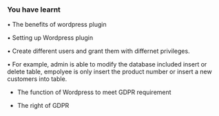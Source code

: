 ### You have learnt 

• The benefits of wordpress plugin

• Setting up Wordpress plugin 

• Create different users and grant them with differnet privileges.

• For example, admin is able to modify the database included insert or delete table, empolyee is only insert the product number or insert a new customers into table.

* The function of Wordpress to meet GDPR requirement

* The right of GDPR
